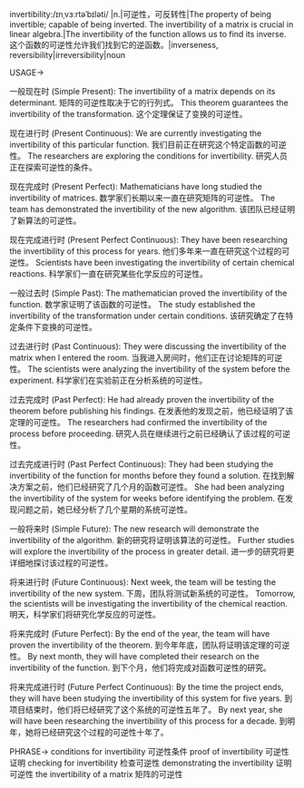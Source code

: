 invertibility:/ɪnˌvɜːrtəˈbɪləti/ |n.|可逆性，可反转性|The property of being invertible; capable of being inverted.  The invertibility of a matrix is crucial in linear algebra.|The invertibility of the function allows us to find its inverse.  这个函数的可逆性允许我们找到它的逆函数。|inverseness, reversibility|irreversibility|noun


USAGE->

一般现在时 (Simple Present):
The invertibility of a matrix depends on its determinant. 矩阵的可逆性取决于它的行列式。
This theorem guarantees the invertibility of the transformation.  这个定理保证了变换的可逆性。

现在进行时 (Present Continuous):
We are currently investigating the invertibility of this particular function. 我们目前正在研究这个特定函数的可逆性。
The researchers are exploring the conditions for invertibility. 研究人员正在探索可逆性的条件。

现在完成时 (Present Perfect):
Mathematicians have long studied the invertibility of matrices. 数学家们长期以来一直在研究矩阵的可逆性。
The team has demonstrated the invertibility of the new algorithm. 该团队已经证明了新算法的可逆性。

现在完成进行时 (Present Perfect Continuous):
They have been researching the invertibility of this process for years.  他们多年来一直在研究这个过程的可逆性。
Scientists have been investigating the invertibility of certain chemical reactions. 科学家们一直在研究某些化学反应的可逆性。

一般过去时 (Simple Past):
The mathematician proved the invertibility of the function.  数学家证明了该函数的可逆性。
The study established the invertibility of the transformation under certain conditions.  该研究确定了在特定条件下变换的可逆性。

过去进行时 (Past Continuous):
They were discussing the invertibility of the matrix when I entered the room. 当我进入房间时，他们正在讨论矩阵的可逆性。
The scientists were analyzing the invertibility of the system before the experiment.  科学家们在实验前正在分析系统的可逆性。

过去完成时 (Past Perfect):
He had already proven the invertibility of the theorem before publishing his findings. 在发表他的发现之前，他已经证明了该定理的可逆性。
The researchers had confirmed the invertibility of the process before proceeding. 研究人员在继续进行之前已经确认了该过程的可逆性。

过去完成进行时 (Past Perfect Continuous):
They had been studying the invertibility of the function for months before they found a solution.  在找到解决方案之前，他们已经研究了几个月的函数可逆性。
She had been analyzing the invertibility of the system for weeks before identifying the problem. 在发现问题之前，她已经分析了几个星期的系统可逆性。

一般将来时 (Simple Future):
The new research will demonstrate the invertibility of the algorithm. 新的研究将证明该算法的可逆性。
Further studies will explore the invertibility of the process in greater detail.  进一步的研究将更详细地探讨该过程的可逆性。

将来进行时 (Future Continuous):
Next week, the team will be testing the invertibility of the new system. 下周，团队将测试新系统的可逆性。
Tomorrow, the scientists will be investigating the invertibility of the chemical reaction. 明天，科学家们将研究化学反应的可逆性。


将来完成时 (Future Perfect):
By the end of the year, the team will have proven the invertibility of the theorem. 到今年年底，团队将证明该定理的可逆性。
By next month, they will have completed their research on the invertibility of the function. 到下个月，他们将完成对函数可逆性的研究。


将来完成进行时 (Future Perfect Continuous):
By the time the project ends, they will have been studying the invertibility of this system for five years. 到项目结束时，他们将已经研究了这个系统的可逆性五年了。
By next year, she will have been researching the invertibility of this process for a decade. 到明年，她将已经研究这个过程的可逆性十年了。


PHRASE->
conditions for invertibility 可逆性条件
proof of invertibility 可逆性证明
checking for invertibility 检查可逆性
demonstrating the invertibility 证明可逆性
the invertibility of a matrix 矩阵的可逆性
